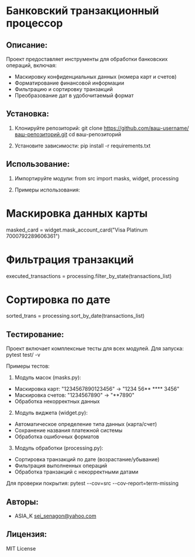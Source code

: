 # Банковский транзакционный процессор

## Описание:
Проект предоставляет инструменты для обработки банковских операций, включая:
- Маскировку конфиденциальных данных (номера карт и счетов)
- Форматирование финансовой информации
- Фильтрацию и сортировку транзакций
- Преобразование дат в удобочитаемый формат

## Установка:
1. Клонируйте репозиторий:
git clone https://github.com/ваш-username/ваш-репозиторий.git
cd ваш-репозиторий

2. Установите зависимости:
pip install -r requirements.txt

## Использование:
1. Импортируйте модули:
from src import masks, widget, processing

2. Примеры использования:
# Маскировка данных карты
masked_card = widget.mask_account_card("Visa Platinum 7000792289606361")

# Фильтрация транзакций
executed_transactions = processing.filter_by_state(transactions_list)

# Сортировка по дате
sorted_trans = processing.sort_by_date(transactions_list)

## Тестирование:
Проект включает комплексные тесты для всех модулей. Для запуска:
pytest test/ -v

Примеры тестов:
1. Модуль масок (masks.py):
- Маскировка карт: "1234567890123456" → "1234 56** **** 3456"
- Маскировка счетов: "1234567890" → "**7890"
- Обработка некорректных данных

2. Модуль виджета (widget.py):
- Автоматическое определение типа данных (карта/счет)
- Сохранение названия платежной системы
- Обработка ошибочных форматов

3. Модуль обработки (processing.py):
- Сортировка транзакций по дате (возрастание/убывание)
- Фильтрация выполненных операций
- Обработка транзакций с некорректными датами

Для проверки покрытия:
pytest --cov=src --cov-report=term-missing

## Авторы:
- ASIA_K <sei_senagon@yahoo.com>

## Лицензия:
MIT License